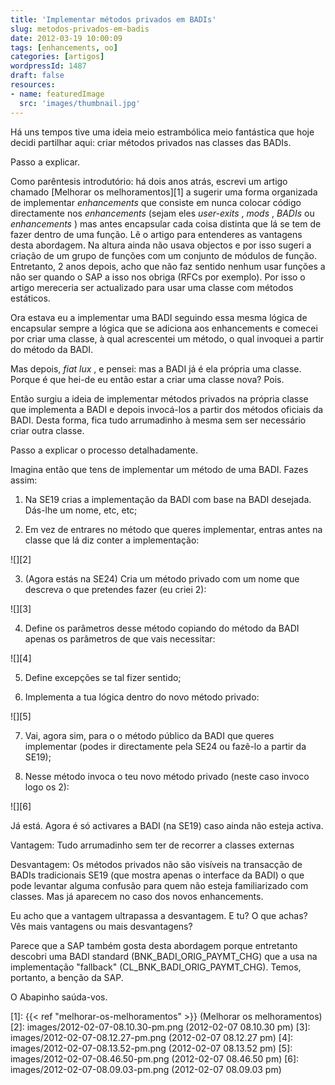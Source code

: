 ```yaml
---
title: 'Implementar métodos privados em BADIs'
slug: metodos-privados-em-badis
date: 2012-03-19 10:00:09
tags: [enhancements, oo]
categories: [artigos]
wordpressId: 1487
draft: false
resources:
- name: featuredImage
  src: 'images/thumbnail.jpg'
---
```

Há uns tempos tive uma ideia meio estrambólica meio fantástica que hoje decidi partilhar aqui: criar métodos privados nas classes das BADIs.

Passo a explicar.

<!--more-->

Como parêntesis introdutório: há dois anos atrás, escrevi um artigo chamado [Melhorar os melhoramentos][1] a sugerir uma forma organizada de implementar _enhancements_ que consiste em nunca colocar código directamente nos _enhancements_ (sejam eles _user-exits_ , _mods_ , _BADIs_ ou _enhancements_ ) mas antes encapsular cada coisa distinta que lá se tem de fazer dentro de uma função. Lê o artigo para entenderes as vantagens desta abordagem. Na altura ainda não usava objectos e por isso sugeri a criação de um grupo de funções com um conjunto de módulos de função. Entretanto, 2 anos depois, acho que não faz sentido nenhum usar funções a não ser quando o SAP a isso nos obriga (RFCs por exemplo). Por isso o artigo mereceria ser actualizado para usar uma classe com métodos estáticos.

Ora estava eu a implementar uma BADI seguindo essa mesma lógica de encapsular sempre a lógica que se adiciona aos enhancements e comecei por criar uma classe, à qual acrescentei um método, o qual invoquei a partir do método da BADI.

Mas depois, _fiat lux_ , e pensei: mas a BADI já é ela própria uma classe. Porque é que hei-de eu então estar a criar uma classe nova? Pois.

Então surgiu a ideia de implementar métodos privados na própria classe que implementa a BADI e depois invocá-los a partir dos métodos oficiais da BADI. Desta forma, fica tudo arrumadinho à mesma sem ser necessário criar outra classe.

Passo a explicar o processo detalhadamente.

Imagina então que tens de implementar um método de uma BADI. Fazes assim:

  1. Na SE19 crias a implementação da BADI com base na BADI desejada. Dás-lhe um nome, etc, etc;

  2. Em vez de entrares no método que queres implementar, entras antes na classe que lá diz conter a implementação:

![][2]

  3. (Agora estás na SE24) Cria um método privado com um nome que descreva o que pretendes fazer (eu criei 2):

![][3]

  4. Define os parâmetros desse método copiando do método da BADI apenas os parâmetros de que vais necessitar:

![][4]

  5. Define excepções se tal fizer sentido;

  6. Implementa a tua lógica dentro do novo método privado:

![][5]

  7. Vai, agora sim, para o o método público da BADI que queres implementar (podes ir directamente pela SE24 ou fazê-lo a partir da SE19);

  8. Nesse método invoca o teu novo método privado (neste caso invoco logo os 2):

![][6]

Já está. Agora é só activares a BADI (na SE19) caso ainda não esteja activa.

Vantagem: Tudo arrumadinho sem ter de recorrer a classes externas

Desvantagem: Os métodos privados não são visíveis na transacção de BADIs tradicionais SE19 (que mostra apenas o interface da BADI) o que pode levantar alguma confusão para quem não esteja familiarizado com classes. Mas já aparecem no caso dos novos enhancements.

Eu acho que a vantagem ultrapassa a desvantagem. E tu? O que achas? Vês mais vantagens ou mais desvantagens?

Parece que a SAP também gosta desta abordagem porque entretanto descobri uma BADI standard (BNK_BADI_ORIG_PAYMT_CHG) que a usa na implementação "fallback" (CL_BNK_BADI_ORIG_PAYMT_CHG). Temos, portanto, a benção da SAP.

O Abapinho saúda-vos.

   [1]: {{< ref "melhorar-os-melhoramentos" >}} (Melhorar os melhoramentos)
   [2]: images/2012-02-07-08.10.30-pm.png (2012-02-07 08.10.30 pm)
   [3]: images/2012-02-07-08.12.27-pm.png (2012-02-07 08.12.27 pm)
   [4]: images/2012-02-07-08.13.52-pm.png (2012-02-07 08.13.52 pm)
   [5]: images/2012-02-07-08.46.50-pm.png (2012-02-07 08.46.50 pm)
   [6]: images/2012-02-07-08.09.03-pm.png (2012-02-07 08.09.03 pm)
